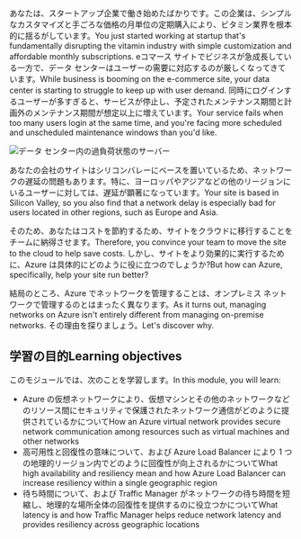 <span data-ttu-id="97ad1-101">あなたは、スタートアップ企業で働き始めたばかりです。この企業は、シンプルなカスタマイズと手ごろな価格の月単位の定期購入により、ビタミン業界を根本的に揺るがしています。</span><span class="sxs-lookup"><span data-stu-id="97ad1-101">You just started working at startup that's fundamentally disrupting the vitamin industry with simple customization and affordable monthly subscriptions.</span></span> <span data-ttu-id="97ad1-102">eコマース サイトでビジネスが急成長している一方で、データ センターはユーザーの需要に対応するのが厳しくなってきています。</span><span class="sxs-lookup"><span data-stu-id="97ad1-102">While business is booming on the e-commerce site, your data center is starting to struggle to keep up with user demand.</span></span> <span data-ttu-id="97ad1-103">同時にログインするユーザーが多すぎると、サービスが停止し、予定されたメンテナンス期間と計画外のメンテナンス期間が想定以上に増えています。</span><span class="sxs-lookup"><span data-stu-id="97ad1-103">Your service fails when too many users login at the same time, and you're facing more scheduled and unscheduled maintenance windows than you'd like.</span></span>

![データ センター内の過負荷状態のサーバー](../media/1-heading.png)

<span data-ttu-id="97ad1-105">あなたの会社のサイトはシリコンバレーにベースを置いているため、ネットワークの遅延の問題もあります。特に、ヨーロッパやアジアなどの他のリージョンにいるユーザーに対しては、遅延が顕著になっています。</span><span class="sxs-lookup"><span data-stu-id="97ad1-105">Your site is based in Silicon Valley, so you also find that a network delay is especially bad for users located in other regions, such as Europe and Asia.</span></span> 

<span data-ttu-id="97ad1-106">そのため、あなたはコストを節約するため、サイトをクラウドに移行することをチームに納得させます。</span><span class="sxs-lookup"><span data-stu-id="97ad1-106">Therefore, you convince your team to move the site to the cloud to help save costs.</span></span> <span data-ttu-id="97ad1-107">しかし、サイトをより効果的に実行するために、Azure は具体的にどのように役に立つのでしょうか?</span><span class="sxs-lookup"><span data-stu-id="97ad1-107">But how can Azure, specifically, help your site run better?</span></span>

<span data-ttu-id="97ad1-108">結局のところ、Azure でネットワークを管理することは、オンプレミス ネットワークで管理するのとはまったく異なります。</span><span class="sxs-lookup"><span data-stu-id="97ad1-108">As it turns out, managing networks on Azure isn't entirely different from managing on-premise networks.</span></span> <span data-ttu-id="97ad1-109">その理由を探りましょう。</span><span class="sxs-lookup"><span data-stu-id="97ad1-109">Let's discover why.</span></span>

## <a name="learning-objectives"></a><span data-ttu-id="97ad1-110">学習の目的</span><span class="sxs-lookup"><span data-stu-id="97ad1-110">Learning objectives</span></span>

<span data-ttu-id="97ad1-111">このモジュールでは、次のことを学習します。</span><span class="sxs-lookup"><span data-stu-id="97ad1-111">In this module, you will learn:</span></span>

- <span data-ttu-id="97ad1-112">Azure の仮想ネットワークにより、仮想マシンとその他のネットワークなどのリソース間にセキュリティで保護されたネットワーク通信がどのように提供されているかについて</span><span class="sxs-lookup"><span data-stu-id="97ad1-112">How an Azure virtual network provides secure network communication among resources such as virtual machines and other networks</span></span>
- <span data-ttu-id="97ad1-113">高可用性と回復性の意味について、および Azure Load Balancer により 1 つの地理的リージョン内でどのように回復性が向上されるかについて</span><span class="sxs-lookup"><span data-stu-id="97ad1-113">What high availability and resiliency mean and how Azure Load Balancer can increase resiliency within a single geographic region</span></span>
- <span data-ttu-id="97ad1-114">待ち時間について、および Traffic Manager がネットワークの待ち時間を短縮し、地理的な場所全体の回復性を提供するのに役立つかについて</span><span class="sxs-lookup"><span data-stu-id="97ad1-114">What latency is and how Traffic Manager helps reduce network latency and provides resiliency across geographic locations</span></span>

